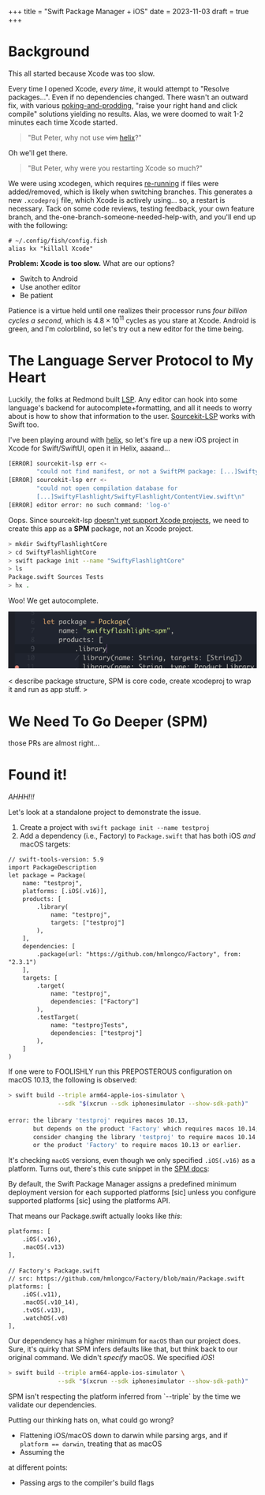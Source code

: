 +++
title = "Swift Package Manager + iOS"
date = 2023-11-03
draft = true
+++

# Background

<div class="note">
    <p><i class="fa-solid fa-angles-right"></i>This all started because Xcode was too slow.</p>
</div>

Every time I opened Xcode, _every time_, it would attempt to "Resolve packages...". Even if no dependencies changed. There wasn't an outward fix, with various [poking-and-prodding](https://forums.developer.apple.com/forums/thread/678974), "raise your right hand and click compile" solutions yielding no results. Alas, we were doomed to wait 1-2 minutes each time Xcode started.

> "But Peter, why not use ~~vim~~ [helix](https://helix-editor.com/)?"

Oh we'll get there.

> "But Peter, why were you restarting Xcode so much?"

We were using xcodegen, which requires [re-running](https://github.com/yonaskolb/XcodeGen/blob/master/Docs/FAQ.md#what-happens-when-i-switch-branches) if files were added/removed, which is likely when switching branches. This generates a new `.xcodeproj` file, which Xcode is actively using... so, a restart is necessary. Tack on some code reviews, testing feedback, your own feature branch, and the-one-branch-someone-needed-help-with, and you'll end up with the following:

```fish
# ~/.config/fish/config.fish
alias kx "killall Xcode"
```

**Problem: Xcode is too slow.**
What are our options?
- Switch to Android
- Use another editor
- Be patient

Patience is a virtue held until one realizes their processor runs _four billion cycles a second_, which is $4.8×10^{11}$ cycles as you stare at Xcode. Android is green, and I'm colorblind, so let's try out a new editor for the time being.

# The Language Server Protocol to My Heart

Luckily, the folks at Redmond built [LSP](https://microsoft.github.io/language-server-protocol/). Any editor can hook into some language's backend for autocomplete+formatting, and all it needs to worry about is how to show that information to the user. [Sourcekit-LSP](https://github.com/apple/sourcekit-lsp/) works with Swift too.

I've been playing around with [helix](https://helix-editor.com), so let's fire up a new iOS project in Xcode for Swift/SwiftUI, open it in Helix, aaaand...

```sh
[ERROR] sourcekit-lsp err <-
        "could not find manifest, or not a SwiftPM package: [...]SwiftyFlashlight\n"
[ERROR] sourcekit-lsp err <-
        "could not open compilation database for
        [...]SwiftyFlashlight/SwiftyFlashlight/ContentView.swift\n"
[ERROR] editor error: no such command: 'log-o'
```

Oops. Since sourcekit-lsp [doesn't yet support Xcode projects](https://github.com/apple/sourcekit-lsp/issues/730), we need to create this app as a **SPM** package, not an Xcode project.

```sh
> mkdir SwiftyFlashlightCore
> cd SwiftyFlashlightCore
> swift package init --name "SwiftyFlashlightCore"
> ls
Package.swift Sources Tests
> hx .
```

Woo! We get autocomplete.

<img src="/post-assets/spm-ios/helix-spm-v1.png" class="almost-max" alt="screenshot of helix editor with autocomplete in package.swift file on the .library function"/>

< describe package structure, SPM is core code, create xcodeproj to wrap it and run as app stuff. >

# We Need To Go Deeper (SPM)

those PRs are almost right...


# Found it!

_AHHH!!!_

Let's look at a standalone project to demonstrate the issue.

1. Create a project with `swift package init --name testproj`
1. Add a dependency (i.e., Factory) to `Package.swift` that has both iOS _and_ macOS targets:


```swift,hl_lines=5 12-14 18
// swift-tools-version: 5.9
import PackageDescription
let package = Package(
    name: "testproj",
    platforms: [.iOS(.v16)],
    products: [
        .library(
            name: "testproj",
            targets: ["testproj"]
        ),
    ],
    dependencies: [
        .package(url: "https://github.com/hmlongco/Factory", from: "2.3.1")
    ],
    targets: [
        .target(
            name: "testproj",
            dependencies: ["Factory"]
        ),
        .testTarget(
            name: "testprojTests",
            dependencies: ["testproj"]
        ),
    ]
)
```

If one were to FOOLISHLY run this PREPOSTEROUS configuration on macOS 10.13, the following is observed:

```sh
> swift build --triple arm64-apple-ios-simulator \
              --sdk "$(xcrun --sdk iphonesimulator --show-sdk-path)"

error: the library 'testproj' requires macos 10.13,
       but depends on the product 'Factory' which requires macos 10.14;
       consider changing the library 'testproj' to require macos 10.14 or later,
       or the product 'Factory' to require macos 10.13 or earlier.
```

It's checking `macOS` versions, even though we only specified `.iOS(.v16)` as a platform. Turns out, there's this cute snippet in the [SPM docs](https://github.com/apple/swift-package-manager/blob/main/Documentation/PackageDescription.md#supportedplatform):


<div class="note">
    <p><i class="fa-solid fa-angles-right"></i>By default, the Swift Package Manager assigns a predefined minimum deployment version for each supported platforms [sic] unless you configure supported platforms [sic] using the platforms API.</p>
</div>

That means our Package.swift actually looks like _this_:

```swift, hl_lines=3
platforms: [
    .iOS(.v16),
    .macOS(.v13)
],

// Factory's Package.swift
// src: https://github.com/hmlongco/Factory/blob/main/Package.swift
platforms: [
    .iOS(.v11),
    .macOS(.v10_14),
    .tvOS(.v13),
    .watchOS(.v8)
],
```

Our dependency has a higher minimum for `macOS` than our project does. Sure, it's quirky that SPM infers defaults like that, but think back to our original command. We didn't _specify_ macOS. We specified _iOS_!

```sh
> swift build --triple arm64-apple-ios-simulator \
              --sdk "$(xcrun --sdk iphonesimulator --show-sdk-path)"
```

<div class="note">
    <p><i class="fa-solid fa-lightbulb"></i> SPM isn't respecting the platform inferred from `--triple` by the time we validate our dependencies.</p>
</div>

Putting our thinking hats on, what could go wrong?
- Flattening iOS/macOS down to darwin while parsing args, and if `platform == darwin`, treating that as macOS
- Assuming the


at different points:
- Passing args to the compiler's build flags
